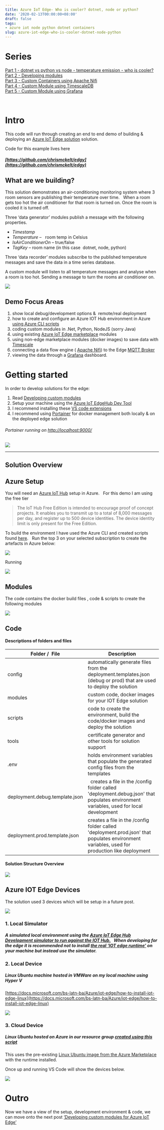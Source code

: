 ```yaml
---
title: Azure IoT Edge- Who is cooler? dotnet, node or python?
date: '2020-02-13T00:00:00+08:00'
draft: false
tags:
- azure iot node python dotnet containers
slug: azure-iot-edge-who-is-cooler-dotnet-node-python
---
```


# Series

[Part 1 - dotnet vs python vs node - temperature emission - who is cooler?](https://dev.to/chris_mckelt/azure-iot-edge-who-is-cooler-dotnet-node-or-python-369m)  
[Part 2 - Developing modules](https://dev.to/chris_mckelt/azure-iot-edge-developing-custom-modules-df3)  
[Part 3 - Custom Containers using Apache Nifi](https://dev.to/chris_mckelt/azure-iot-edge-3rd-party-containers-3mi3)  
[Part 4 - Custom Module using TimescaleDB](https://dev.to/chris_mckelt/azure-iot-edge-using-timescaledb-on-the-edge-2ec1)  
[Part 5 - Custom Module using Grafana](https://dev.to/chris_mckelt/azure-iot-edge-using-grafana-on-the-edge-26na)

[  
](file:///C:/temp/Part%205%20-%20Custom%20Module%20using%20Grafana)

# Intro

This code will run through creating an end to end demo of building & deploying an [Azure IoT Edge solution](https://docs.microsoft.com/en-us/azure/iot-edge/about-iot-edge) solution.

Code for this example lives here

##### [https://github.com/chrismckelt/edgy](https://github.com/chrismckelt/edgy)

## What are we building?

This solution demonstrates an air-conditioning monitoring system where 3 room sensors are publishing their temperature over time.   When a room gets too hot the air conditioner for that room is turned on. Once the room is cooled it is turned off.

Three ‘data generator’ modules publish a message with the following properties.

- _Timestamp_ 
- _Temperature_ –   room temp in Celsius
- _IsAirConditionerOn_ – true/false
- _TagKey_ – room name (in this case  dotnet, node, python)

Three ‘data recorder’ modules subscribe to the published temperature messages and save the data in a time series database.

A custom module will listen to all temperature messages and analyse when a room is too hot. Sending a message to turn the rooms air conditioner on.

![](https://raw.githubusercontent.com/chrismckelt/chrismckelt.github.io/master/_posts/posts/images//76138797-6afb6a80-6085-11ea-93dd-2a8fda17583a.png)

## Demo Focus Areas

1. show local debug/development options &  remote/real deployment
2. how to create and configure an Azure IOT Hub environment in Azure [using Azure CLI scripts](https://github.com/chrismckelt/edgy/tree/master/scripts/environment)
3. coding custom modules in .Net, Python, NodeJS (sorry Java)
4. using existing [Azure IoT Edge marketplace](https://aka.ms/iot-edge-marketplace) modules
5. using non-edge marketplace modules (docker images) to save data with [Timescale](https://www.timescale.com/)
6. connecting a data flow engine ( [Apache Nifi](https://nifi.apache.org/)) to the Edge [MQTT Broker](https://docs.microsoft.com/en-us/azure/iot-hub/iot-hub-mqtt-support)
7. viewing the data through a [Grafana](https://grafana.com/) dashboard.

# Getting started

In order to develop solutions for the edge:

1. Read [Developing custom modules](https://docs.microsoft.com/en-us/azure/iot-edge/how-to-vs-code-develop-module)
2. Setup your machine using the [Azure IoT EdgeHub Dev Tool](https://github.com/Azure/iotedgedev)
3. I recommend installing these [VS code extensions](https://marketplace.visualstudio.com/items?itemName=vsciot-vscode.azure-iot-edge)
4. I recommend using [Portainer](https://www.portainer.io/) for docker management both locally & on the deployed edge solution

###### Portainer running on [http://localhost:9000/](http://localhost:9000/)

![](https://raw.githubusercontent.com/chrismckelt/chrismckelt.github.io/master/_posts/posts/images//76701501-ae487f80-66fc-11ea-861a-2f04c19bdf56.png)

* * *

## Solution Overview

## Azure Setup

You will need an [Azure IoT Hub](https://azure.microsoft.com/en-us/pricing/details/iot-hub/) setup in Azure.   For this demo I am using the free tier

> The IoT Hub Free Edition is intended to encourage proof of concept projects. It enables you to transmit up to a total of 8,000 messages per day, and register up to 500 device identities. The device identity limit is only present for the Free Edition.

To build the environment I have used the Azure CLI and created scripts found [here](https://github.com/chrismckelt/edgy/tree/master/scripts/environment).   Run the top 3 on your selected subscription to create the artefacts in Azure below:

![](https://raw.githubusercontent.com/chrismckelt/chrismckelt.github.io/master/_posts/posts/images//77835944-caccc900-718c-11ea-815a-b75fc729905b.png)

Running

![](https://raw.githubusercontent.com/chrismckelt/chrismckelt.github.io/master/_posts/posts/images//75735359-75d89700-5d35-11ea-8b46-9e5be2274d46.png)

## Modules

The code contains the docker build files , code & scripts to create the following modules

![](https://raw.githubusercontent.com/chrismckelt/chrismckelt.github.io/master/_posts/posts/images//75736364-fa2c1980-5d37-11ea-99f9-42eb41fb7ea1.png)

## Code

#### Descriptions of folders and files

| Folder /  File | Description |
| --- | --- |
| config | automatically generate files from the deployment.templates.json (debug or prod) that are used to deploy the solution |
| modules | custom code, docker images for your IOT Edge solution |
| scripts | code to create the environment, build the code/docker images and deploy the solution |
| tools | certificate generator and other tools for solution support |
| .env | holds environment variables that populate the generated config files from the templates |
| deployment.debug.template.json |   creates a file in the /config folder called 'deployment.debug.json' that populates environment variables, used for local development |
| deployment.prod.template.json | creates a file in the /config folder called 'deployment.prod.json' that populates environment variables, used for production like deployment |

#### Solution Structure Overview

![](https://raw.githubusercontent.com/chrismckelt/chrismckelt.github.io/master/_posts/posts/images//75339444-81f2cd80-58cb-11ea-8c08-eb485e8b5e4b.png)

## Azure IOT Edge Devices

The solution used 3 devices which will be setup in a future post.

![](https://raw.githubusercontent.com/chrismckelt/chrismckelt.github.io/master/_posts/posts/images//76172689-62b14580-61d3-11ea-8dd5-26fb9c1f4d40.png)

### 1\. Local Simulator

##### A simulated local environment using the [Azure IoT Edge Hub Development simulator to run against the IOT Hub.](https://github.com/Azure/iotedgehubdev)   When developing for the edge it is recommended not to install [the real ‘IOT edge runtime’](https://docs.microsoft.com/bs-latn-ba/Azure/iot-edge/how-to-install-iot-edge-linux) on your machine but instead use the simulator.

### 2\. Local Device

##### Linux Ubuntu machine hosted in VMWare on my local machine using Hyper V

[https://docs.microsoft.com/bs-latn-ba/Azure/iot-edge/how-to-install-iot-edge-linux](https://docs.microsoft.com/bs-latn-ba/Azure/iot-edge/how-to-install-iot-edge-linux)

![](https://raw.githubusercontent.com/chrismckelt/chrismckelt.github.io/master/_posts/posts/images//76173281-1d901200-61d9-11ea-9a9c-bdceacf476c9.png)

### 3\. Cloud Device

##### Linux Ubuntu hosted on Azure in our resource group [created using this script](https://github.com/chrismckelt/edgy/blob/master/scripts/environment/init.ps1)

This uses the pre-existing [Linux Ubuntu image from the Azure Marketplace](https://azuremarketplace.microsoft.com/en-us/marketplace/apps/microsoft_iot_edge.iot_edge_vm_ubuntu?tab=overview)  with the runtime installed.

Once up and running VS Code will show the devices below.

 [![](https://raw.githubusercontent.com/chrismckelt/chrismckelt.github.io/master/_posts/posts/images//76172706-870d2200-61d3-11ea-8c02-eb29f5813075.png)](https://user-images.githubusercontent.com/662868/76172706-870d2200-61d3-11ea-8c02-eb29f5813075.png "https://user-images.githubusercontent.com/662868/76172706-870d2200-61d3-11ea-8c02-eb29f5813075.png") 

# Outro

Now we have a view of the setup, development environment & code, we can move onto the next post [‘Developing custom modules for Azure IoT Edge’](http://blog.mckelt.com/2020/03/09/azure-iot-edge-developing-custom-modules/)
